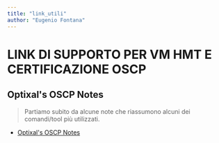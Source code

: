 ```yaml
---
title: "link_utili"
author: "Eugenio Fontana"
---
```


# LINK DI SUPPORTO PER VM HMT E CERTIFICAZIONE OSCP

## Optixal's OSCP Notes

> Partiamo subito da alcune note che riassumono alcuni dei comandi/tool più utilizzati. 
  - [Optixal's OSCP Notes](https://github.com/Optixal/OSCP-PWK-Notes-Public)






